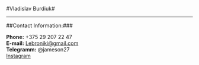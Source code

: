 #Vladislav Burdiuk#

---

##Contact Information:###

**Phone:** +375 29 207 22 47  
**E-mail:** Lebroniki@gmail.com  
**Telegramm:** @jameson27  
[Instagram](https://www.instagram.com/vlad_burdiuk/)
